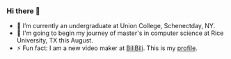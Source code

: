 ### Hi there 👋

- 🔭 I’m currently an undergraduate at Union College, Schenectday, NY.
- 🤡 I'm going to begin my journey of master's in computer science at Rice University, TX this August.
- ⚡ Fun fact: I am a new video maker at [BiliBili](bilibili.com). This is my [profile](https://space.bilibili.com/8040375).
